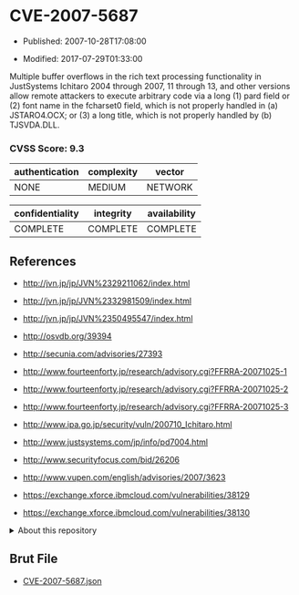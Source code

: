# CVE-2007-5687

- Published: 2007-10-28T17:08:00

- Modified: 2017-07-29T01:33:00

Multiple buffer overflows in the rich text processing functionality in JustSystems Ichitaro 2004 through 2007, 11 through 13, and other versions allow remote attackers to execute arbitrary code via a long (1) pard field or (2) font name in the fcharset0 field, which is not properly handled in (a) JSTARO4.OCX; or (3) a long title, which is not properly handled by (b) TJSVDA.DLL.

### CVSS Score: **9.3**

| authentication | complexity | vector |
| --- | --- | --- |
| NONE | MEDIUM | NETWORK |

| confidentiality | integrity | availability |
| --- | --- | --- |
| COMPLETE | COMPLETE | COMPLETE |

## References

* http://jvn.jp/jp/JVN%2329211062/index.html

* http://jvn.jp/jp/JVN%2332981509/index.html

* http://jvn.jp/jp/JVN%2350495547/index.html

* http://osvdb.org/39394

* http://secunia.com/advisories/27393

* http://www.fourteenforty.jp/research/advisory.cgi?FFRRA-20071025-1

* http://www.fourteenforty.jp/research/advisory.cgi?FFRRA-20071025-2

* http://www.fourteenforty.jp/research/advisory.cgi?FFRRA-20071025-3

* http://www.ipa.go.jp/security/vuln/200710_Ichitaro.html

* http://www.justsystems.com/jp/info/pd7004.html

* http://www.securityfocus.com/bid/26206

* http://www.vupen.com/english/advisories/2007/3623

* https://exchange.xforce.ibmcloud.com/vulnerabilities/38129

* https://exchange.xforce.ibmcloud.com/vulnerabilities/38130

<details>
<summary>About this repository</summary> 

  This repository is part of the project [Live Hack CVE](https://github.com/Live-Hack-CVE). Main website can be found [www.live-hack.org](https://www.live-hack.org) 
  
  Made by [Sn0wAlice](https://github.com/Sn0wAlice) for the people that care about security and need to have a feed of the latest CVEs. Hope you enjoy it, don't forget to star the repo and follow me on [Twitter](https://twitter.com/Sn0wAlice) and [Github](https://github.com/Sn0wAlice). And that is my [personnal website](https://www.alice-snow.me/)

  - [Home Page](https://github.com/Live-Hack-CVE)
  - [Framework](https://github.com/Live-Hack-CVE/cve-framework)
  - [CVE database](https://github.com/Live-Hack-CVE/full_database)
  - [Changelog](https://github.com/Live-Hack-CVE/Changelog)
</details>

## Brut File

* [CVE-2007-5687.json](https://raw.githubusercontent.com/Live-Hack-CVE/full_database/main/cves/2007/CVE-2007-5687.json)

